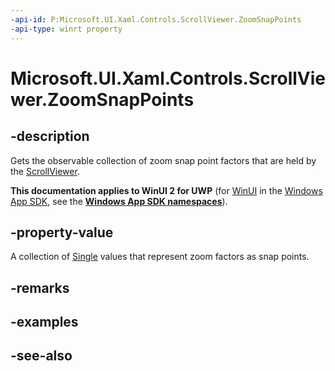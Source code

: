 ```yaml
---
-api-id: P:Microsoft.UI.Xaml.Controls.ScrollViewer.ZoomSnapPoints
-api-type: winrt property
---
```


<!-- Property syntax
public Windows.Foundation.Collections.IVector<float> ZoomSnapPoints { get; }
-->

# Microsoft.UI.Xaml.Controls.ScrollViewer.ZoomSnapPoints

## -description
Gets the observable collection of zoom snap point factors that are held by the [ScrollViewer](scrollviewer.md).

**This documentation applies to WinUI 2 for UWP** (for [WinUI](/windows/apps/winui/winui3/) in the [Windows App SDK](/windows/apps/windows-app-sdk/), see the **[Windows App SDK namespaces](/windows/windows-app-sdk/api/winrt/)**).

## -property-value
A collection of [Single](/dotnet/api/system.single?view=dotnet-uwp-10.0&preserve-view=true) values that represent zoom factors as snap points.


<!--Not going to author XAML for this on basis of not a good scenario.-->

## -remarks

## -examples

## -see-also
